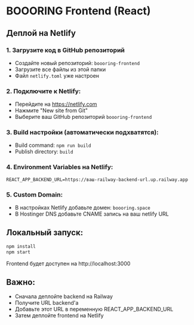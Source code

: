 # BOOORING Frontend (React)

## Деплой на Netlify

### 1. Загрузите код в GitHub репозиторий
- Создайте новый репозиторий: `boooring-frontend`
- Загрузите все файлы из этой папки
- Файл `netlify.toml` уже настроен

### 2. Подключите к Netlify:
- Перейдите на https://netlify.com
- Нажмите "New site from Git"
- Выберите ваш GitHub репозиторий `boooring-frontend`

### 3. Build настройки (автоматически подхватятся):
- Build command: `npm run build`
- Publish directory: `build`

### 4. Environment Variables на Netlify:
```
REACT_APP_BACKEND_URL=https://ваш-railway-backend-url.up.railway.app
```

### 5. Custom Domain:
- В настройках Netlify добавьте домен: `boooring.space`
- В Hostinger DNS добавьте CNAME запись на ваш netlify URL

## Локальный запуск:
```bash
npm install
npm start
```

Frontend будет доступен на http://localhost:3000

## Важно:
- Сначала деплойте backend на Railway
- Получите URL backend'а
- Добавьте этот URL в переменную REACT_APP_BACKEND_URL
- Затем деплойте frontend на Netlify
